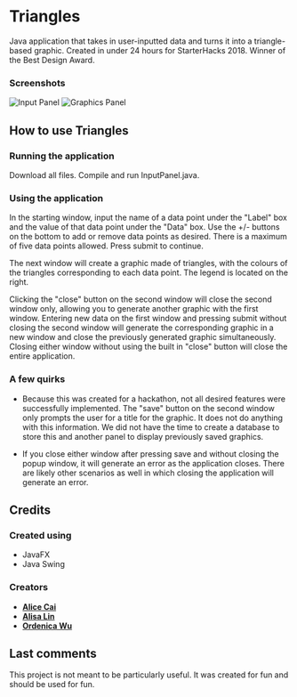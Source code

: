 # Triangles

Java application that takes in user-inputted data and turns it into a triangle-based graphic. Created in under 24 hours for StarterHacks 2018. Winner of the Best Design Award.

### Screenshots
![Input Panel](https://i.imgur.com/GGvj33o.png)
![Graphics Panel](https://i.imgur.com/VDlz289.png)

## How to use Triangles

### Running the application

Download all files. Compile and run InputPanel.java.

### Using the application

In the starting window, input the name of a data point under the "Label" box and the value of that data point under the "Data" box. Use the +/- buttons on the bottom to add or remove data points as desired. There is a maximum of five data points allowed. Press submit to continue.

The next window will create a graphic made of triangles, with the colours of the triangles corresponding to each data point. The legend is located on the right.

Clicking the "close" button on the second window will close the second window only, allowing you to generate another graphic with the first window. Entering new data on the first window and pressing submit without closing the second window will generate the corresponding graphic in a new window and close the previously generated graphic simultaneously. Closing either window without using the built in "close" button will close the entire application.

### A few quirks

* Because this was created for a hackathon, not all desired features were successfully implemented. The "save" button on the second window only prompts the user for a title for the graphic. It does not do anything with this information. We did not have the time to create a database to store this and another panel to display previously saved graphics.

* If you close either window after pressing save and without closing the popup window, it will generate an error as the application closes. There are likely other scenarios as well in which closing the application will generate an error.

## Credits
### Created using

* JavaFX
* Java Swing 

### Creators

* [**Alice Cai**](https://github.com/alice-cai)
* [**Alisa Lin**](https://github.com/alisa-lin)
* [**Ordenica Wu**](https://github.com/Ordencia)

## Last comments

This project is not meant to be particularly useful. It was created for fun and should be used for fun. 
